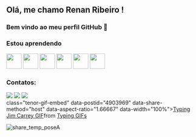 ## Olá, me chamo Renan Ribeiro ! 
### Bem vindo ao meu perfil GitHub 👋

### Estou aprendendo

<img src="https://cdn.jsdelivr.net/gh/devicons/devicon/icons/docker/docker-original-wordmark.svg" width="40" height="40"/> <img src="https://cdn.jsdelivr.net/gh/devicons/devicon/icons/nodejs/nodejs-original-wordmark.svg" width="40" height="40"/> <img src="https://cdn.jsdelivr.net/gh/devicons/devicon/icons/mongodb/mongodb-original.svg" width="40" height="40"/> <img src="https://cdn.jsdelivr.net/gh/devicons/devicon/icons/postgresql/postgresql-original.svg" width="40" height="40"/> <img src="https://cdn.jsdelivr.net/gh/devicons/devicon/icons/typescript/typescript-original.svg" width="40" height="40"/> <img src="https://cdn.jsdelivr.net/gh/devicons/devicon/icons/amazonwebservices/amazonwebservices-original-wordmark.svg" width="40" height="40"/>

### Contatos:

<div>
<a href="https://instagram.com/seu-usuário-instagram-aqui" target="_blank"><img src="https://img.shields.io/badge/-Instagram-%23E4405F?style=for-the-badge&logo=instagram&logoColor=white" target="_blank"></a>
<a href = "renan.admribeiro@gmail.com"><img src="https://img.shields.io/badge/Gmail-D14836?style=for-the-badge&logo=gmail&logoColor=white" target="_blank"></a>
<a href="https://www.linkedin.com/in/renanaribeiro91/" target="_blank"><img src="https://img.shields.io/badge/-LinkedIn-%230077B5?style=for-the-badge&logo=linkedin&logoColor=white" target="_blank"></a>   
</div>


<div>
 class="tenor-gif-embed" data-postid="4903969" data-share-method="host" data-aspect-ratio="1.66667" data-width="100%"><a href="https://tenor.com/view/typing-jim-carrey-fast-busy-gif-4903969">Typing Jim Carrey GIF</a>from <a href="https://tenor.com/search/typing-gifs">Typing GIFs</a></div> <script type="text/javascript" async src="https://tenor.com/embed.js"></script>
 </div>


![share_temp_poseA](https://user-images.githubusercontent.com/69402932/142280071-4d66b95a-4e57-4bc9-a1cf-7a2820801928.png)




